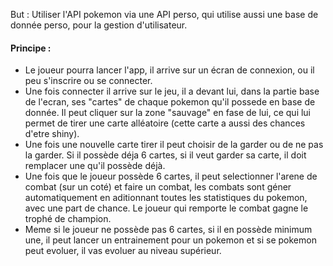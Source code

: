 But : Utiliser l'API pokemon via une API perso, qui utilise aussi une base de donnée perso, pour la gestion d'utilisateur.

#### Principe : 
- Le joueur pourra lancer l'app, il arrive sur un écran de connexion, ou il peu s'inscrire ou se connecter.
- Une fois connecter il arrive sur le jeu, il a devant lui, dans la partie base de l'ecran, ses "cartes" de chaque pokemon qu'il possede en base de donnée. Il peut cliquer sur la zone "sauvage" en fase de lui, ce qui lui permet de tirer une carte alléatoire (cette carte a aussi des chances d'etre shiny).
- Une fois une nouvelle carte tirer il peut choisir de la garder ou de ne pas la garder. Si il possède déja 6 cartes, si il veut garder sa carte, il doit remplacer une qu'il possède déjà. 
- Une fois que le joueur possède 6 cartes, il peut selectionner l'arene de combat (sur un coté) et faire un combat, les combats sont géner automatiquement en aditionnant toutes les statistiques du pokemon, avec une part de chance. Le joueur qui remporte le combat gagne le trophé de champion.
- Meme si le joueur ne possède pas 6 cartes, si il en possède minimum une, il peut lancer un entrainement pour un pokemon et si se pokemon peut evoluer, il vas evoluer au niveau supérieur.

#### 